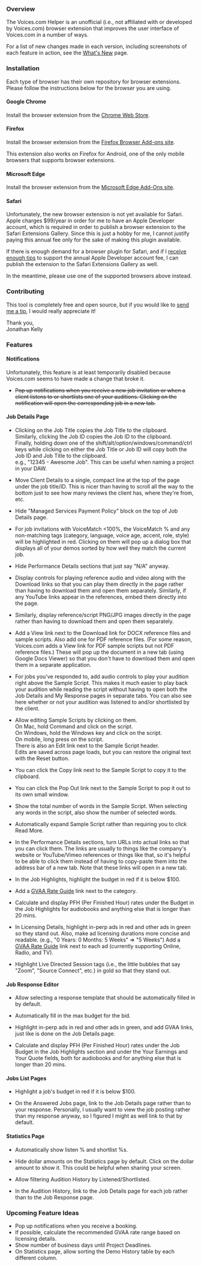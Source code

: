 ### Overview

The Voices.com Helper is an unofficial (i.e., not affiliated with or developed by Voices.com) browser extension that
improves the user interface of Voices.com in a number of ways.

For a list of new changes made in each version, including screenshots of each feature in action, see the
[What's New](https://github.com/jonathankellyva/vdc-helper/wiki/What's-New) page.

### Installation

Each type of browser has their own repository for browser extensions. Please follow the instructions below
for the browser you are using.

#### Google Chrome

Install the browser extension from the
[Chrome Web Store](https://chromewebstore.google.com/detail/voicescom-helper/ehkgogjjjmhlibpmdnpabpocahhbfgni).

#### Firefox

Install the browser extension from the
[Firefox Browser Add-ons site](https://addons.mozilla.org/en-US/firefox/addon/vdc-helper/).

This extension also works on Firefox for Android, one of the only mobile browsers that supports
browser extensions.

#### Microsoft Edge

Install the browser extension from the
[Microsoft Edge Add-Ons site](https://microsoftedge.microsoft.com/addons/detail/voicescom-helper/bekfnbcgjdeapfmnececgjkbhfdenaco).

#### Safari

Unfortunately, the new browser extension is not yet available for Safari. Apple charges $99/year
in order for me to have an Apple Developer account, which is required in order to publish a
browser extension to the Safari Extensions Gallery. Since this is just a hobby for me, I cannot
justify paying this annual fee only for the sake of making this plugin available.

If there is enough demand for a browser plugin for Safari, and if I
[receive enough tips](https://tiptopjar.com/jskva) to support the annual Apple Developer account
fee, I can publish the extension to the Safari Extensions Gallery as well.

In the meantime, please use one of the supported browsers above instead.

### Contributing

This tool is completely free and open source, but if you would like to
[send me a tip](https://tiptopjar.com/jskva), I would really appreciate it!

Thank you,
<br />Jonathan Kelly

### Features

#### Notifications

Unfortunately, this feature is at least temporarily disabled because Voices.com seems to have made a change that broke it.

* ~~Pop up notifications when you receive a new job invitation or when a client listens to or
  shortlists one of your auditions. Clicking on the notification will open the corresponding
  job in a new tab.~~

#### Job Details Page

* Clicking on the Job Title copies the Job Title to the clipboard.  
  Similarly, clicking the Job ID copies the Job ID to the clipboard.  
  Finally, holding down one of the shift/alt/option/windows/command/ctrl keys while clicking on
  either the Job Title or Job ID will copy both the Job ID and Job Title to the clipboard.  
  e.g., "12345 - Awesome Job". This can be useful when naming a project in your DAW.

* Move Client Details to a single, compact line at the top of the page under the job title/ID.
  This is nicer than having to scroll all the way to the bottom just to see how many reviews the
  client has, where they're from, etc.

* Hide "Managed Services Payment Policy" block on the top of Job Details page.

* For job invitations with VoiceMatch <100%, the VoiceMatch % and any non-matching tags
  (category, language, voice age, accent, role, style) will be highlighted in red. Clicking on them
  will pop up a dialog box that displays all of your demos sorted by how well they match the
  current job.

* Hide Performance Details sections that just say "N/A" anyway.

* Display controls for playing reference audio and video along with the Download links so that you
  can play them directly in the page rather than having to download them and open them separately.
  Similarly, if any YouTube links appear in the references, embed them directly into the page.

* Similarly, display reference/script PNG/JPG images directly in the page rather than having to
  download them and open them separately.

* Add a View link next to the Download link for DOCX reference files and sample scripts. Also add
  one for PDF reference files. (For some reason, Voices.com adds a View link for PDF sample scripts
  but not PDF reference files.) These will pop up the document in a new tab (using Google Docs
  Viewer) so that you don't have to download them and open them in a separate application.

* For jobs you've responded to, add audio controls to play your audition right above the Sample
  Script. This makes it much easier to play back your audition while reading the script without
  having to open both the Job Details and My Response pages in separate tabs. You can also see here
  whether or not your audition was listened to and/or shortlisted by the client.

* Allow editing Sample Scripts by clicking on them.  
  On Mac, hold Command and click on the script.  
  On Windows, hold the Windows key and click on the script.  
  On mobile, long press on the script.  
  There is also an Edit link next to the Sample Script header.  
  Edits are saved across page loads, but you can restore the original text with the Reset button.

* You can click the Copy link next to the Sample Script to copy it to the clipboard.

* You can click the Pop Out link next to the Sample Script to pop it out to its own small window.

* Show the total number of words in the Sample Script.
  When selecting any words in the script, also show the number of selected words.

* Automatically expand Sample Script rather than requiring you to click Read More.

* In the Performance Details sections, turn URLs into actual links so that you can click them.
  The links are usually to things like the company's website or YouTube/Vimeo references or
  things like that, so it's helpful to be able to click them instead of having to copy-paste
  them into the address bar of a new tab.  Note that these links will open in a new tab.

* In the Job Highlights, highlight the budget in red if it is below $100.

* Add a [GVAA Rate Guide](https://globalvoiceacademy.com/gvaa-rate-guide-2/) link next to the category.

* Calculate and display PFH (Per Finished Hour) rates under the Budget in the Job Highlights for
  audiobooks and anything else that is longer than 20 mins.

* In Licensing Details, highlight in-perp ads in red and other ads in green so they stand out.
  Also, make ad licensing durations more concise and readable.
  (e.g., "0 Years: 0 Months: 5 Weeks" => "5 Weeks")
  Add a [GVAA Rate Guide](https://globalvoiceacademy.com/gvaa-rate-guide-2/) link next to each ad
  (currently supporting Online, Radio, and TV).

* Highlight Live Directed Session tags (i.e., the little bubbles that say "Zoom", "Source Connect",
  etc.) in gold so that they stand out.

#### Job Response Editor

* Allow selecting a response template that should be automatically filled in by default.

* Automatically fill in the max budget for the bid.

* Highlight in-perp ads in red and other ads in green, and add GVAA links, just like is done on the
  Job Details page.

* Calculate and display PFH (Per Finished Hour) rates under the Job Budget in the Job Highlights
  section and under the Your Earnings and Your Quote fields, both for audiobooks and for anything
  else that is longer than 20 mins.

#### Jobs List Pages

* Highlight a job's budget in red if it is below $100.

* On the Answered Jobs page, link to the Job Details page rather than to your response. Personally, I usually want to
  view the job posting rather than my response anyway, so I figured I might as well link to that by default.

#### Statistics Page

* Automatically show listen % and shortlist %s.

* Hide dollar amounts on the Statistics page by default.
  Click on the dollar amount to show it.
  This could be helpful when sharing your screen.

* Allow filtering Audition History by Listened/Shortlisted.

* In the Audition History, link to the Job Details page for each job rather than to the Job Response page.

### Upcoming Feature Ideas

* Pop up notifications when you receive a booking.
* If possible, calculate the recommended GVAA rate range based on licensing details.
* Show number of business days until Project Deadlines.
* On Statistics page, allow sorting the Demo History table by each different column.
